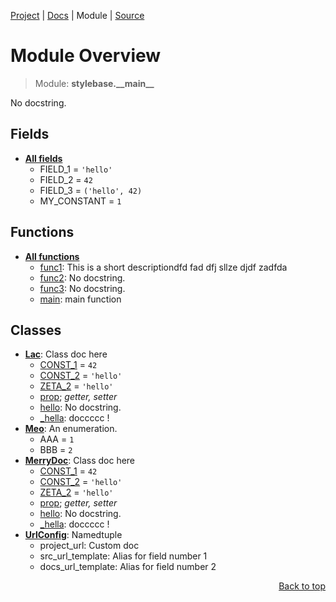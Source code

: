 [Project](https://github.com/pyrustic/stylebase#readme) | [Docs](https://github.com/pyrustic/stylebase/blob/master/docs/README.md) | Module | [Source](https://github.com/pyrustic/stylebase/blob/master/stylebase/__main__.py)

# Module Overview
> Module: **stylebase.\_\_main\_\_**

No docstring.

## Fields
- [**All fields**](https://github.com/pyrustic/stylebase/blob/master/docs/modules/stylebase/__main__/fields.md)
    - FIELD\_1 = `'hello'`
    - FIELD\_2 = `42`
    - FIELD\_3 = `('hello', 42)`
    - MY\_CONSTANT = `1`

## Functions
- [**All functions**](https://github.com/pyrustic/stylebase/blob/master/docs/modules/stylebase/__main__/funcs.md)
    - [func1](https://github.com/pyrustic/stylebase/blob/master/docs/modules/stylebase/__main__/funcs.md#func1): This is a short descriptiondfd fad dfj sllze djdf zadfda
    - [func2](https://github.com/pyrustic/stylebase/blob/master/docs/modules/stylebase/__main__/funcs.md#func2): No docstring.
    - [func3](https://github.com/pyrustic/stylebase/blob/master/docs/modules/stylebase/__main__/funcs.md#func3): No docstring.
    - [main](https://github.com/pyrustic/stylebase/blob/master/docs/modules/stylebase/__main__/funcs.md#main): main function

## Classes
- [**Lac**](https://github.com/pyrustic/stylebase/blob/master/docs/modules/stylebase/__main__/class-Lac.md): Class doc here
    - [CONST\_1](https://github.com/pyrustic/stylebase/blob/master/docs/modules/stylebase/__main__/class-Lac.md#fields-table) = `42`
    - [CONST\_2](https://github.com/pyrustic/stylebase/blob/master/docs/modules/stylebase/__main__/class-Lac.md#fields-table) = `'hello'`
    - [ZETA\_2](https://github.com/pyrustic/stylebase/blob/master/docs/modules/stylebase/__main__/class-Lac.md#fields-table) = `'hello'`
    - [prop](https://github.com/pyrustic/stylebase/blob/master/docs/modules/stylebase/__main__/class-Lac.md#properties-table); _getter, setter_
    - [hello](https://github.com/pyrustic/stylebase/blob/master/docs/modules/stylebase/__main__/class-Lac.md#hello): No docstring.
    - [\_hella](https://github.com/pyrustic/stylebase/blob/master/docs/modules/stylebase/__main__/class-Lac.md#_hella): doccccc !
- [**Meo**](https://github.com/pyrustic/stylebase/blob/master/docs/modules/stylebase/__main__/class-Meo.md): An enumeration.
    - AAA = `1`
    - BBB = `2`
- [**MerryDoc**](https://github.com/pyrustic/stylebase/blob/master/docs/modules/stylebase/__main__/class-MerryDoc.md): Class doc here
    - [CONST\_1](https://github.com/pyrustic/stylebase/blob/master/docs/modules/stylebase/__main__/class-MerryDoc.md#fields-table) = `42`
    - [CONST\_2](https://github.com/pyrustic/stylebase/blob/master/docs/modules/stylebase/__main__/class-MerryDoc.md#fields-table) = `'hello'`
    - [ZETA\_2](https://github.com/pyrustic/stylebase/blob/master/docs/modules/stylebase/__main__/class-MerryDoc.md#fields-table) = `'hello'`
    - [prop](https://github.com/pyrustic/stylebase/blob/master/docs/modules/stylebase/__main__/class-MerryDoc.md#properties-table); _getter, setter_
    - [hello](https://github.com/pyrustic/stylebase/blob/master/docs/modules/stylebase/__main__/class-MerryDoc.md#hello): No docstring.
    - [\_hella](https://github.com/pyrustic/stylebase/blob/master/docs/modules/stylebase/__main__/class-MerryDoc.md#_hella): doccccc !
- [**UrlConfig**](https://github.com/pyrustic/stylebase/blob/master/docs/modules/stylebase/__main__/class-UrlConfig.md): Namedtuple
    - project\_url: Custom doc
    - src\_url\_template: Alias for field number 1
    - docs\_url\_template: Alias for field number 2

<p align="right"><a href="#module-overview">Back to top</a></p>
